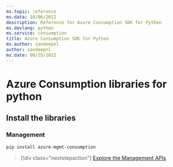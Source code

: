 ```yaml
---
ms.topic: reference
ms.data: 10/06/2022
description: Reference for Azure Consumption SDK for Python
ms.devlang: python
ms.service: consumption
title: Azure Consumption SDK for Python
ms.author: sandeepnl
author: sandeepnl
ms.date: 08/25/2022
---
```

# Azure Consumption libraries for python

## Install the libraries


### Management

```bash
pip install azure-mgmt-consumption
```
> [!div class="nextstepaction"]
> [Explore the Management APIs](/python/api/overview/azure/mgmt-consumption-readme)